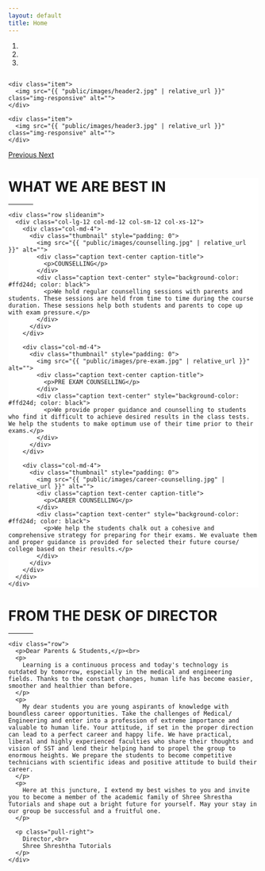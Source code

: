 ```yaml
---
layout: default
title: Home
---
```


<div id="Carousel" class="carousel slide" data-ride="carousel">
  <!-- Indicators -->
  <ol class="carousel-indicators">
    <li data-target="#Carousel" data-slide-to="0" class="active"></li>
    <li data-target="#Carousel" data-slide-to="1"></li>
    <li data-target="#Carousel" data-slide-to="2"></li>
  </ol>

  <!-- Wrapper for slides -->
  <div class="carousel-inner">
    <div class="item active">
      <img src="{{ "public/images/header1.jpg" | relative_url }}" class="img-responsive" alt="">
      <!-- <div class="carousel-caption">
        <h2>With Proud Student (IIT Ranker)</h2>
        <h2>Krishna Jaju</h2>
      </div> -->
    </div>

    <div class="item">
      <img src="{{ "public/images/header2.jpg" | relative_url }}" class="img-responsive" alt="">
    </div>

    <div class="item">
      <img src="{{ "public/images/header3.jpg" | relative_url }}" class="img-responsive" alt="">
    </div>
  </div>

  <!-- Left and right controls -->
  <a class="left carousel-control" href="#Carousel" data-slide="prev">
    <span class="glyphicon glyphicon-chevron-left"></span>
    <span class="sr-only">Previous</span>
  </a>
  <a class="right carousel-control" href="#Carousel" data-slide="next">
    <span class="glyphicon glyphicon-chevron-right"></span>
    <span class="sr-only">Next</span>
  </a>
</div>

<div class="section" style="background-color: white;">
  <div class="container">
    <div class="row slideanim" style="margin-bottom: 2%">
      <div class="col-lg-12 col-md-12 col-sm-12 col-xs-12 text-center">
        <h1>WHAT WE ARE BEST IN</h1>
        <hr style="max-width:50px;">
      </div>
    </div>

    <div class="row slideanim">
      <div class="col-lg-12 col-md-12 col-sm-12 col-xs-12">
        <div class="col-md-4">
          <div class="thumbnail" style="padding: 0">
            <img src="{{ "public/images/counselling.jpg" | relative_url }}" alt="">
            <div class="caption text-center caption-title">
              <p>COUNSELLING</p>
            </div>
            <div class="caption text-center" style="background-color: #ffd24d; color: black">
              <p>We hold regular counselling sessions with parents and students. These sessions are held from time to time during the course duration. These sessions help both students and parents to cope up with exam pressure.</p>
            </div>
          </div>
        </div>

        <div class="col-md-4">
          <div class="thumbnail" style="padding: 0">
            <img src="{{ "public/images/pre-exam.jpg" | relative_url }}" alt="">
            <div class="caption text-center caption-title">
              <p>PRE EXAM COUNSELLING</p>
            </div>
            <div class="caption text-center" style="background-color: #ffd24d; color: black">
              <p>We provide proper guidance and counselling to students who find it difficult to achieve desired results in the class tests. We help the students to make optimum use of their time prior to their exams.</p>
            </div>
          </div>
        </div>

        <div class="col-md-4">
          <div class="thumbnail" style="padding: 0">
            <img src="{{ "public/images/career-counselling.jpg" | relative_url }}" alt="">
            <div class="caption text-center caption-title">
              <p>CAREER COUNSELLING</p>
            </div>
            <div class="caption text-center" style="background-color: #ffd24d; color: black">
              <p>We help the students chalk out a cohesive and comprehensive strategy for preparing for their exams. We evaluate them and proper guidance is provided for selected their future course/ college based on their results.</p>
            </div>
          </div>
        </div>
      </div>
    </div>
  </div>
</div>

<!-- <div class="container" id="toppers">
  <div class="row slideanim" style="margin-bottom: 2%">
    <div class="col-lg-12 col-md-12 col-sm-12 col-xs-12 text-center">
      <h1>OUR TOPPERS</h1>
      <hr style="max-width:50px;">
    </div>
  </div>

  <div class="row slideanim">
    <div class="col-lg-12 col-md-12 col-sm-12 col-xs-12">
      <div class="col-lg-3 col-md-3 col-sm-6 col-xs-6">
        <div class="thumbnail" style="padding: 0">
          <img src="{{ "public/images/omkar.jpg" | relative_url }}" alt="">
          <div class="caption text-center caption-title">
            <p>DIKSHIT OSWAL</p>
            <p>12th Exam (Feb 2017): </p>
            <p>12th - 97/100 Marks</p>
          </div>
        </div>
      </div>

      <div class="col-lg-3 col-md-3 col-sm-6 col-xs-6">
        <div class="thumbnail" style="padding: 0">
          <img src="{{ "public/images/omkar.jpg" | relative_url }}" alt="">
          <div class="caption text-center caption-title">
            <p>DIKSHIT OSWAL</p>
            <p>12th Exam (Feb 2017): </p>
            <p>12th - 97/100 Marks</p>
          </div>
        </div>
      </div>

      <div class="col-lg-3 col-md-3 col-sm-6 col-xs-6">
        <div class="thumbnail" style="padding: 0">
          <img src="{{ "public/images/omkar.jpg" | relative_url }}" alt="">
          <div class="caption text-center caption-title">
            <p>DIKSHIT OSWAL</p>
            <p>12th Exam (Feb 2017): </p>
            <p>12th - 97/100 Marks</p>
          </div>
        </div>
      </div>

      <div class="col-lg-3 col-md-3 col-sm-6 col-xs-6">
        <div class="thumbnail" style="padding: 0">
          <img src="{{ "public/images/omkar.jpg" | relative_url }}" alt="">
          <div class="caption text-center caption-title">
            <p>DIKSHIT OSWAL</p>
            <p>12th Exam (Feb 2017): </p>
            <p>12th - 97/100 Marks</p>
          </div>
        </div>
      </div>
    </div>
  </div>
</div> -->

<div class="section">
  <div class="container">
    <div class="row slideanim" style="margin-bottom: 2%">
      <div class="col-lg-12 col-md-12 col-sm-12 col-xs-12 text-center">
        <h1>FROM THE DESK OF DIRECTOR</h1>
        <hr style="max-width:50px;">
      </div>
    </div>

    <div class="row">
      <p>Dear Parents & Students,</p><br>
      <p>
        Learning is a continuous process and today's technology is outdated by tomorrow, especially in the medical and engineering fields. Thanks to the constant changes, human life has become easier, smoother and healthier than before.
      </p>
      <p>
        My dear students you are young aspirants of knowledge with boundless career opportunities. Take the challenges of Medical/ Engineering and enter into a profession of extreme importance and valuable to human life. Your attitude, if set in the proper direction can lead to a perfect career and happy life. We have practical, liberal and highly experienced faculties who share their thoughts and vision of SST and lend their helping hand to propel the group to enormous heights. We prepare the students to become competitive technicians with scientific ideas and positive attitude to build their career.
      </p>
      <p>
        Here at this juncture, I extend my best wishes to you and invite you to become a member of the academic family of Shree Shrestha Tutorials and shape out a bright future for yourself. May your stay in our group be successful and a fruitful one.
      </p>

      <p class="pull-right">
        Director,<br>
        Shree Shreshtha Tutorials
      </p>
    </div>
  </div>
</div>
<!-- <div class="row slideanim" style="margin-top: 150%">
  <div class="col-md-4">
    <div class="thumbnail">
      <a href="/w3images/lights.jpg">
        <img src="/w3images/lights.jpg" alt="Lights" style="width:100%">
        <div class="caption">
          <p>Lorem ipsum...</p>
        </div>
      </a>
    </div>
  </div>
  <div class="col-md-4">
    <div class="thumbnail">
      <a href="/w3images/nature.jpg">
        <img src="/w3images/nature.jpg" alt="Nature" style="width:100%">
        <div class="caption">
          <p>Lorem ipsum...</p>
        </div>
      </a>
    </div>
  </div>
  <div class="col-md-4">
    <div class="thumbnail">
      <a href="/w3images/fjords.jpg">
        <img src="/w3images/fjords.jpg" alt="Fjords" style="width:100%">
        <div class="caption">
          <p>Lorem ipsum...</p>
        </div>
      </a>
    </div>
  </div>
</div> -->
